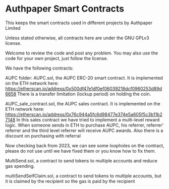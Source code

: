 # Authpaper Smart Contracts
 This keeps the smart contracts used in different projects by Authpaper Limited

Unless stated otherwise, all contracts here are under the GNU GPLv3 license.

Welcome to review the code and post any problem. You may also use the code for your own project, just follow the license.

We have the following contracts:

AUPC folder:
AUPC.sol, the AUPC ERC-20 smart contract. 
It is implemented on the ETH network here: https://etherscan.io/address/0x500df47e1df0ef06039218dcf0960253d89d6658
There is a transfer limitation (lockup period) on holding the coin.

AUPC_sale_contract.sol, the AUPC sales contract.
It is implemented on the ETH network here: https://etherscan.io/address/0x76c944a5fc6d98477e374e5a605f5c3b11b27148
In this sales contract we have tried to implement a multi-level reward logic. 
When someone sends in ETH to purchase AUPC, his referrer, referrer' referrer and the third level referrer will receive AUPC awards.
Also there is a discount on purchasing with referral

Now checking back from 2023, we can see some loopholes on the contract, please do not use until we have fixed them or you know how to fix them.

MultiSend.sol, a contract to send tokens to multiple accounts and reduce gas spending.

multiSendSelfClaim.sol, a contract to send tokens to multiple accounts, but it is claimed by the recipient so the gas is paid by the recipient

